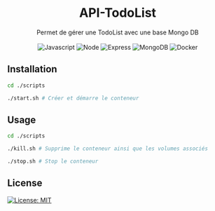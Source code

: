 <h1 align="center">
    API-TodoList
</h1>
<p align="center">
    Permet de gérer une TodoList avec une base Mongo DB<br><br>
    <img alt="Javascript" src="https://img.shields.io/badge/JavaScript-323330?style=for-the-badge&logo=javascript&logoColor=F7DF1E">
    <img alt="Node" src="https://img.shields.io/badge/Node.js-339933?style=for-the-badge&logo=nodedotjs&logoColor=white">
    <img alt="Express" src="https://img.shields.io/badge/Express.js-000000?style=for-the-badge&logo=express&logoColor=white">
    <img alt="MongoDB" src="https://img.shields.io/badge/MongoDB-4EA94B?style=for-the-badge&logo=mongodb&logoColor=white">
    <img alt="Docker" src="https://img.shields.io/badge/Docker-2CA5E0?style=for-the-badge&logo=docker&logoColor=white">
</p>

## Installation

```bash
cd ./scripts

./start.sh # Créer et démarre le conteneur
```

## Usage

```bash
cd ./scripts

./kill.sh # Supprime le conteneur ainsi que les volumes associés

./stop.sh # Stop le conteneur
```

## License
[![License: MIT](https://img.shields.io/badge/License-MIT-brightgreen.svg)](https://choosealicense.com/licenses/mit/)
